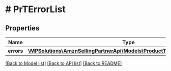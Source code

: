 # # PrTErrorList

## Properties

Name | Type | Description | Notes
------------ | ------------- | ------------- | -------------
**errors** | [**\MPSolutions\AmznSellingPartnerApi\Models\ProductTypeDefinitions\PrTError[]**](PrTError.md) |  |

[[Back to Model list]](../../README.md#models) [[Back to API list]](../../README.md#endpoints) [[Back to README]](../../README.md)
